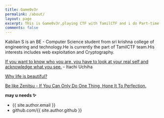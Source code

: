 ```yaml
---
title: Game0v3r
permalink: /about/
layout: page
excerpt: This is Game0v3r,playing CTF with TamilCTF and i do Part-time bugbounty!
comments: false
---
```

Kabilan S is an BE - Computer Science student from sri krishna college of engineering and technology.He is currently the part of TamilCTF team.His interests includes web exploitation and Cryptography.


<a href="https://www.youtube.com/watch?v=g5kMNQ3AQUs">If you want to know who you are, you have to look at your real self and acknowledge what you see.</a>
        - Itachi Uchiha

<a href="https://www.youtube.com/watch?v=V_MX0HiIgRQ">Why life is beautiful?</a>

<a href="https://www.youtube.com/watch?v=7iSUlVtLpPM">Be like Zenitsu - If You Can Only Do One Thing, Hone It To Perfection.</a>

**may u needs ✨**

- {{ site.author.email }}
- github.com/{{ site.author.github }}
